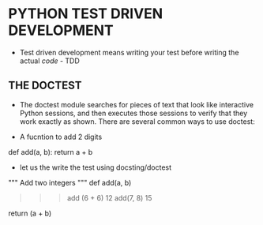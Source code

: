 # PYTHON TEST DRIVEN DEVELOPMENT

- Test driven development means writing your test before writing the actual _code_ - TDD

## THE DOCTEST

- The doctest module searches for pieces of text that look like interactive Python sessions, and then executes those sessions to verify that they work exactly as shown. There are several common ways to use doctest:

- A fucntion to add 2 digits

def add(a, b):
return a + b

- let us the write the test using docsting/doctest

"""
Add two integers
"""
def add(a, b)

> > > add (6 + 6)
> > > 12
> > > add(7, 8)
> > > 15

return (a + b)